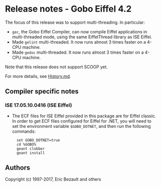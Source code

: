 # Release notes - Gobo Eiffel 4.2

The focus of this release was to support multi-threading. 
In particular:

* `gec`, the Gobo Eiffel Compiler, can now compile Eiffel applications
  in multi-threaded mode, using the same EiffelThread library as ISE Eiffel.
* Made `gelint` multi-threaded. It now runs almost 3 times faster on
  a 4-CPU machine.
* Made `gedoc` multi-threaded. It now runs almost 3 times faster on 
  a 4-CPU machine.

Note that this release does not support SCOOP yet.

For more details, see [History.md](History.md).

## Compiler specific notes

### ISE 17.05.10.0416 (ISE Eiffel)

* The ECF files for ISE Eiffel provided in this package are for
  Eiffel classic. In order to get ECF files configured for Eiffel
  for .NET, you will need to set the environment variable
  `$GOBO_DOTNET`, and then run the following commands:

		set GOBO_DOTNET=true
		cd %GOBO%
		geant clobber
		geant install

## Authors

Copyright (c) 1997-2017, Eric Bezault and others

